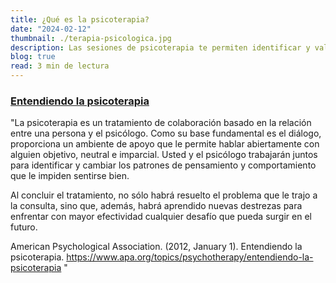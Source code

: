 ```yaml
---
title: ¿Qué es la psicoterapia?
date: "2024-02-12"
thumbnail: ./terapia-psicologica.jpg
description: Las sesiones de psicoterapia te permiten identificar y validar tus emociones...
blog: true
read: 3 min de lectura
---
```


### [Entendiendo la psicoterapia](https://www.apa.org/topics/psychotherapy/entendiendo-la-psicoterapia)

"La psicoterapia es un tratamiento de colaboración basado en la relación entre una persona y el psicólogo. Como su base fundamental es el diálogo, proporciona un ambiente de apoyo que le permite hablar abiertamente con alguien objetivo, neutral e imparcial. Usted y el psicólogo trabajarán juntos para identificar y cambiar los patrones de pensamiento y comportamiento que le impiden sentirse bien.

Al concluir el tratamiento, no sólo habrá resuelto el problema que le trajo a la consulta, sino que, además, habrá aprendido nuevas destrezas para enfrentar con mayor efectividad cualquier desafío que pueda surgir en el futuro.

American Psychological Association. (2012, January 1).
Entendiendo la psicoterapia. https://www.apa.org/topics/psychotherapy/entendiendo-la-psicoterapia "

<!--
<div class="kg-card kg-image-card kg-width-full">

![Darkness](./BLACK_II_desktop-1.jpg)

</div>

<div class="kg-card kg-image-card kg-width-full">

![Darkness](./BLACK_IX_desktop-1.jpg)

</div>

<div class="kg-card kg-image-card kg-width-full">

![Darkness](./BLACK_I_desktop-1.jpg)

</div> -->
